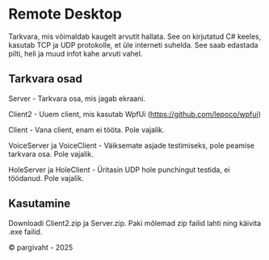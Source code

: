 # Remote Desktop 

Tarkvara, mis võimaldab kaugelt arvutit hallata. See on kirjutatud C# keeles, kasutab TCP ja UDP protokolle, et üle interneti suhelda. See saab edastada pilti, heli ja muud infot kahe arvuti vahel.



## Tarkvara osad

Server - Tarkvara osa, mis jagab ekraani.

Client2 - Uuem client, mis kasutab WpfUi (https://github.com/lepoco/wpfui)



Client - Vana client, enam ei tööta. Pole vajalik.

VoiceServer ja VoiceClient - Väiksemate asjade testimiseks, pole peamise tarkvara osa. Pole vajalik.

HoleServer ja HoleClient - Üritasin UDP hole punchingut testida, ei töödanud. Pole vajalik.


## Kasutamine

Downloadi Client2.zip ja Server.zip. Paki mõlemad zip failid lahti ning käivita .exe failid.


© pargivaht - 2025
